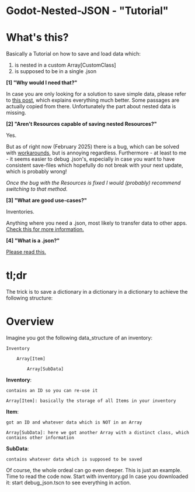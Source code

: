 # Godot-Nested-JSON - "Tutorial"

# What's this?


Basically a Tutorial on how to save and load data which:

1. is nested in a custom Array[CustomClass]
2. is supposed to be in a single .json



**[1] "Why would I need that?"**

In case you are only looking for a solution to save simple data, please refer to [this post](https://forum.godotengine.org/t/how-to-load-and-save-things-with-godot-a-complete-tutorial-about-serialization/44515), which explains everything much better. Some passages are actually copied from there. Unfortunately the part about nested data is missing.



**[2] "Aren't Resources capable of saving nested Resources?"**

Yes.

But as of right now (February 2025) there is a bug, which can be solved with [workarounds](https://github.com/godotengine/godot/issues/65393), but is annoying regardless.
Furthermore - at least to me - it seems easier to debug .json's, especially in case you want to have consistent save-files which hopefully do not break with your next update, which is probably wrong!

*Once the bug with the Resources is fixed I would (probably) recommend switching to that method.*



**[3] "What are good use-cases?"**

Inventories.

Anything where you need a .json, most likely to transfer data to other apps. [Check this for more information.](https://forum.godotengine.org/t/how-to-load-and-save-things-with-godot-a-complete-tutorial-about-serialization/44515)



**[4] "What is a .json?"**

[Please read this.](https://forum.godotengine.org/t/how-to-load-and-save-things-with-godot-a-complete-tutorial-about-serialization/44515)


# tl;dr
The trick is to save a dictionary in a dictionary in a dictionary to achieve the following structure:


# Overview

Imagine you got the following data_structure of an inventory:
	
	Inventory

		Array[Item]

			Array[SubData]


**Inventory**:
	
	contains an ID so you can re-use it
	
	Array[Item]: basically the storage of all Items in your inventory


**Item**:
	
	got an ID and whatever data which is NOT in an Array
	
	Array[SubData]: here we got another Array with a distinct class, which contains other information

**SubData**:
	
	contains whatever data which is supposed to be saved


Of course, the whole ordeal can go even deeper. This is just an example.
Time to read the code now. Start with inventory.gd
In case you downloaded it: start debug_json.tscn to see everything in action.
